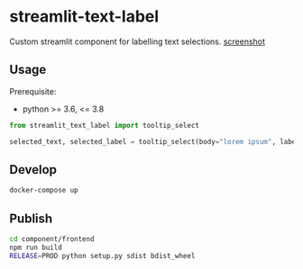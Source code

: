 # streamlit-text-label

Custom streamlit component for labelling text selections.
[screenshot](assets/screenshot.png)

## Usage

Prerequisite:

- python >= 3.6, <= 3.8

```python
from streamlit_text_label import tooltip_select

selected_text, selected_label = tooltip_select(body="lorem ipsum", labels=["Noun", "Verb"])
```

## Develop

```bash
docker-compose up
```

## Publish

```bash
cd component/frontend
npm run build
RELEASE=PROD python setup.py sdist bdist_wheel
```
